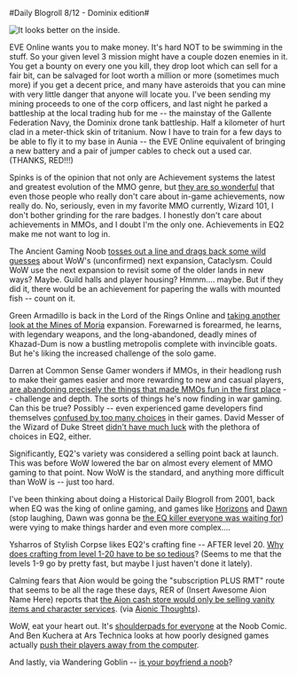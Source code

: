 #Daily Blogroll 8/12 - Dominix edition#

![It looks better on the inside.](http://westkarana.com/wp-content/uploads/2009/08/ExeFile-2009-08-11-22-18-43-82.jpg "It looks better on the inside.")

EVE Online wants you to make money. It's hard NOT to be swimming in the stuff. So your given level 3 mission might have a couple dozen enemies in it. You get a bounty on every one you kill, they drop loot which can sell for a fair bit, can be salvaged for loot worth a million or more (sometimes much more) if you get a decent price, and many have asteroids that you can mine with very little danger that anyone will locate you. I've been sending my mining proceeds to one of the corp officers, and last night he parked a battleship at the local trading hub for me -- the mainstay of the Gallente Federation Navy, the Dominix drone tank battleship. Half a kilometer of hurt clad in a meter-thick skin of tritanium. Now I have to train for a few days to be able to fly it to my base in Aunia -- the EVE Online equivalent of bringing a new battery and a pair of jumper cables to check out a used car. (THANKS, RED!!!)

Spinks is of the opinion that not only are Achievement systems the latest and greatest evolution of the MMO genre, but [they are so wonderful](http://spinksville.wordpress.com/2009/08/12/achievements-for-non-achievers/) that even those people who really don't care about in-game achievements, now really do. No, seriously, even in my favorite MMO currently, Wizard 101, I don't bother grinding for the rare badges. I honestly don't care about achievements in MMOs, and I doubt I'm the only one. Achievements in EQ2 make me not want to log in.

The Ancient Gaming Noob [tosses out a line and drags back some wild guesses](http://tagn.wordpress.com/2009/08/11/the-approaching-cataclysm/) about WoW's (unconfirmed) next expansion, Cataclysm. Could WoW use the next expansion to revisit some of the older lands in new ways? Maybe. Guild halls and player housing? Hmmm.... maybe. But if they did it, there would be an achievement for papering the walls with mounted fish -- count on it.

Green Armadillo is back in the Lord of the Rings Online and [taking another look at the Mines of Moria](http://playervsdeveloper.blogspot.com/2009/08/more-early-re-impressions-of-moria.html) expansion. Forewarned is forearmed, he learns, with legendary weapons, and the long-abandoned, deadly mines of Khazad-Dum is now a bustling metropolis complete with invincible goats. But he's liking the increased challenge of the solo game.

Darren at Common Sense Gamer wonders if MMOs, in their headlong rush to make their games easier and more rewarding to new and casual players, [are abandoning precisely the things that made MMOs fun in the first place](http://commonsensegamer.com/?p=1435) -- challenge and depth. The sorts of things he's now finding in war gaming. Can this be true? Possibly -- even experienced game developers find themselves [confused by too many choices](http://www.wolfsheadonline.com/?p=2570) in their games. David Messer of the Wizard of Duke Street [didn't have much luck](http://dukestreet.org/archives/004713.html) with the plethora of choices in EQ2, either. 

Significantly, EQ2's variety was considered a selling point back at launch. This was before WoW lowered the bar on almost every element of MMO gaming to that point. Now WoW is the standard, and anything more difficult than WoW is -- just too hard.

I've been thinking about doing a Historical Daily Blogroll from 2001, back when EQ was the king of online gaming, and games like [Horizons](http://www.istaria.com/) and [Dawn](http://www.glitchless.com/dawn.html) (stop laughing, Dawn was gonna be [the EQ killer everyone was waiting for](http://www.sharkyforums.com/archive/index.php/t-105220.html)) were vying to make things harder and even more complex....

Ysharros of Stylish Corpse likes EQ2's crafting fine -- AFTER level 20. [Why does crafting from level 1-20 have to be so tedious](http://stylishcorpse.wordpress.com/2009/08/12/only-hurt-20-levels/)? (Seems to me that the levels 1-9 go by pretty fast, but maybe I just haven't done it lately).

Calming fears that Aion would be going the "subscription PLUS RMT" route that seems to be all the rage these days, RER of (Insert Awesome Aion Name Here) reports that [the Aion cash store would only be selling vanity items and character services](http://insert-awesome-aion-name.blogspot.com/2009/08/micro-transactions.html). (via [Aionic Thoughts](http://aionicthoughts.wordpress.com/2009/08/11/new-information-from-ayase-calms-my-worries/)).

WoW, eat your heart out. It's [shoulderpads for everyone](http://www.thenoobcomic.com/index.php?pos=357) at the Noob Comic. And Ben Kuchera at Ars Technica looks at how poorly designed games actually [push their players away from the computer](http://arstechnica.com/gaming/news/2009/08/why-we-quit-the-moments-that-push-us-away-from-gaming.ars).

And lastly, via Wandering Goblin -- [is your boyfriend a noob](http://www.wanderinggoblin.com/2009/08/11/n00b-boyfriend-disappoints/)?

